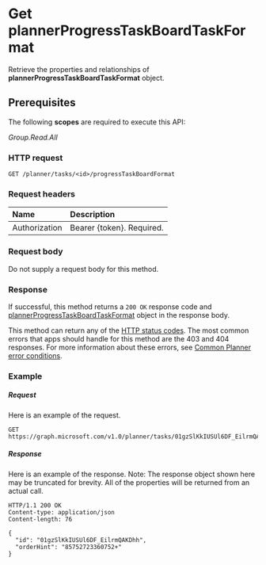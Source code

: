 # Get plannerProgressTaskBoardTaskFormat

Retrieve the properties and relationships of **plannerProgressTaskBoardTaskFormat** object.
## Prerequisites
The following **scopes** are required to execute this API: 

*Group.Read.All*
### HTTP request
<!-- { "blockType": "ignored" } -->
```http
GET /planner/tasks/<id>/progressTaskBoardFormat
```

### Request headers
| Name      |Description|
|:----------|:----------|
| Authorization  | Bearer {token}. Required. |

### Request body
Do not supply a request body for this method.
### Response
If successful, this method returns a `200 OK` response code and [plannerProgressTaskBoardTaskFormat](../resources/plannerprogresstaskboardtaskformat.md) object in the response body.

This method can return any of the [HTTP status codes](../../../concepts/errors.md). The most common errors that apps should handle for this method are the 403 and 404 responses. For more information about these errors, see [Common Planner error conditions](../resources/planner_overview.md#common-planner-error-conditions).

### Example
##### Request
Here is an example of the request.
<!-- {
  "blockType": "request",
  "name": "get_plannerprogresstaskboardtaskformat"
}-->
```http
GET https://graph.microsoft.com/v1.0/planner/tasks/01gzSlKkIUSUl6DF_EilrmQAKDhh/progressTaskBoardFormat
```
##### Response
Here is an example of the response. Note: The response object shown here may be truncated for brevity. All of the properties will be returned from an actual call.
<!-- {
  "blockType": "response",
  "truncated": true,
  "@odata.type": "microsoft.graph.plannerProgressTaskBoardTaskFormat"
} -->
```http
HTTP/1.1 200 OK
Content-type: application/json
Content-length: 76

{
  "id": "01gzSlKkIUSUl6DF_EilrmQAKDhh",
  "orderHint": "85752723360752+"
}
```

<!-- uuid: 8fcb5dbc-d5aa-4681-8e31-b001d5168d79
2015-10-25 14:57:30 UTC -->
<!-- {
  "type": "#page.annotation",
  "description": "Get plannerProgressTaskBoardTaskFormat",
  "keywords": "",
  "section": "documentation",
  "tocPath": ""
}-->